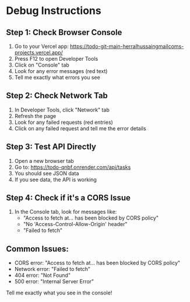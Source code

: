 # Debug Instructions

## Step 1: Check Browser Console

1. Go to your Vercel app: https://todo-git-main-herralhussaingmailcoms-projects.vercel.app/
2. Press F12 to open Developer Tools
3. Click on "Console" tab
4. Look for any error messages (red text)
5. Tell me exactly what errors you see

## Step 2: Check Network Tab

1. In Developer Tools, click "Network" tab
2. Refresh the page
3. Look for any failed requests (red entries)
4. Click on any failed request and tell me the error details

## Step 3: Test API Directly

1. Open a new browser tab
2. Go to: https://todo-qnbf.onrender.com/api/tasks
3. You should see JSON data
4. If you see data, the API is working

## Step 4: Check if it's a CORS Issue

1. In the Console tab, look for messages like:
   - "Access to fetch at... has been blocked by CORS policy"
   - "No 'Access-Control-Allow-Origin' header"
   - "Failed to fetch"

## Common Issues:

- CORS error: "Access to fetch at... has been blocked by CORS policy"
- Network error: "Failed to fetch"
- 404 error: "Not Found"
- 500 error: "Internal Server Error"

Tell me exactly what you see in the console!
